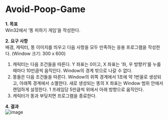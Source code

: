 # Avoid-Poop-Game
**1. 목표**   
Win32에서 ‘똥 피하기 게임’을 작성한다.

**2. 요구 사항**   
배경, 캐릭터, 똥 이미지를 띄우고 다음 사항을 모두 만족하는 응용 프로그램을 작성한다. (Window 크기: 300 x 600)   
1. 캐릭터는 다음 조건들을 따른다. Y 좌표는 0이고, X 좌표는 ‘좌, 우 방향키’를 누를 때마다 10만큼씩 움직인다. Window의 경계 밖으로 나갈 수 없다.   
2. 똥들은 다음 조건들을 따른다. Window의 위쪽 경계에서 1초에 약 1번꼴로 생성되고, 아래쪽 경계에서 소멸한다. 새로 생성되는 똥의 X 좌표는 Window 범위 안에서 랜덤하게 설정한다. 1 프레임당 5만큼씩 위에서 아래 방향으로 움직인다.     
3. 캐릭터가 똥과 부딪치면 프로그램을 종료한다.    

**4. 결과**   
![image](https://user-images.githubusercontent.com/38244836/82405517-19b52180-9a9f-11ea-81b1-3055b0c2cdf4.png)
